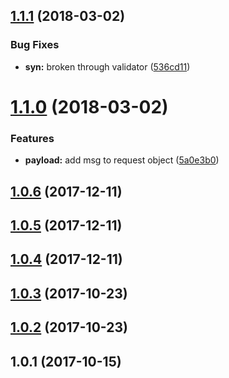 <a name="1.1.1"></a>
## [1.1.1](https://github.com/wzrdtales/seneca-service-loader/compare/v1.1.0...v1.1.1) (2018-03-02)


### Bug Fixes

* **syn:** broken through validator ([536cd11](https://github.com/wzrdtales/seneca-service-loader/commit/536cd11))



<a name="1.1.0"></a>
# [1.1.0](https://github.com/wzrdtales/seneca-service-loader/compare/v1.0.6...v1.1.0) (2018-03-02)


### Features

* **payload:** add msg to request object ([5a0e3b0](https://github.com/wzrdtales/seneca-service-loader/commit/5a0e3b0))



<a name="1.0.6"></a>
## [1.0.6](https://github.com/wzrdtales/seneca-service-loader/compare/v1.0.5...v1.0.6) (2017-12-11)



<a name="1.0.5"></a>
## [1.0.5](https://github.com/wzrdtales/seneca-service-loader/compare/v1.0.4...v1.0.5) (2017-12-11)



<a name="1.0.4"></a>
## [1.0.4](https://github.com/wzrdtales/seneca-service-loader/compare/v1.0.3...v1.0.4) (2017-12-11)



<a name="1.0.3"></a>
## [1.0.3](https://github.com/wzrdtales/seneca-service-loader/compare/v1.0.2...v1.0.3) (2017-10-23)



<a name="1.0.2"></a>
## [1.0.2](https://github.com/wzrdtales/seneca-service-loader/compare/v1.0.1...v1.0.2) (2017-10-23)



<a name="1.0.1"></a>
## 1.0.1 (2017-10-15)



